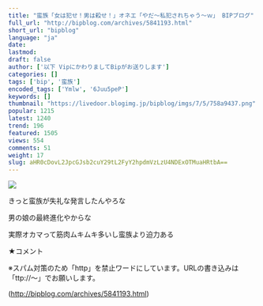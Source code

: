 ```yaml
---
title: "蛮族「女は犯せ！男は殺せ！」オネエ「やだ～私犯されちゃう～ｗ」 BIPブログ"
full_url: "http://bipblog.com/archives/5841193.html"
short_url: "bipblog"
language: "ja"
date: 
lastmod: 
draft: false
author: ['以下 VipにかわりましてBipがお送りします']
categories: []
tags: ['bip', '蛮族']
encoded_tags: ['Ymlw', '6Juu5peP']
keywords: []
thumbnail: "https://livedoor.blogimg.jp/bipblog/imgs/7/5/758a9437.png"
popular: 1215
latest: 1240
trend: 196
featured: 1505
views: 554
comments: 51
weight: 17
slug: aHR0cDovL2JpcGJsb2cuY29tL2FyY2hpdmVzLzU4NDExOTMuaHRtbA==
---
```


![](https://livedoor.blogimg.jp/bipblog/imgs/7/5/758a9437.png)

<div><p>きっと蛮族が失礼な発言したんやろな</p><p>男の娘の最終進化やからな</p><p>実際オカマって筋肉ムキムキ多いし蛮族より迫力ある</p><p class='meiryo'>★コメント</p><p class='center'><p class='kyakuchu center'>※スパム対策のため「http」を禁止ワードにしています。URLの書き込みは「ttp://～」でお願いします。</p></p> </div>

(http://bipblog.com/archives/5841193.html)
